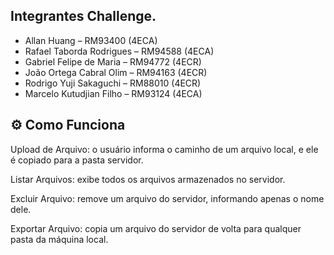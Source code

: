 ## Integrantes Challenge.

- Allan Huang – RM93400 (4ECA)
- Rafael Taborda Rodrigues – RM94588 (4ECA)
- Gabriel Felipe de Maria – RM94772 (4ECR)
- João Ortega Cabral Olim – RM94163 (4ECR)
- Rodrigo Yuji Sakaguchi – RM88010 (4ECR)
- Marcelo Kutudjian Filho – RM93124 (4ECA)


## ⚙️ Como Funciona
Upload de Arquivo: o usuário informa o caminho de um arquivo local, e ele é copiado para a pasta servidor.

Listar Arquivos: exibe todos os arquivos armazenados no servidor.

Excluir Arquivo: remove um arquivo do servidor, informando apenas o nome dele.

Exportar Arquivo: copia um arquivo do servidor de volta para qualquer pasta da máquina local.

